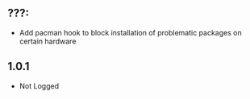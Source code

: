 ## ???:
* Add pacman hook to block installation of problematic packages on certain hardware
## 1.0.1
* Not Logged
